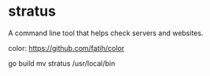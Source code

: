 # stratus
A command line tool that helps check servers and websites.

color:
https://github.com/fatih/color

go build
mv stratus /usr/local/bin